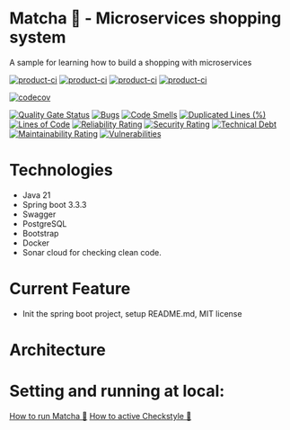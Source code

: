 # Matcha 🍃 - Microservices shopping system
A sample for learning how to build a shopping with microservices

[![product-ci](https://github.com/khanhduzz/matcha/actions/workflows/product-ci.yaml/badge.svg)](https://github.com/khanhduzz/matcha/actions/workflows/product-ci.yaml) [![product-ci](https://github.com/khanhduzz/matcha/actions/workflows/customer-ci.yaml/badge.svg)](https://github.com/khanhduzz/matcha/actions/workflows/customer-ci.yaml) [![product-ci](https://github.com/khanhduzz/matcha/actions/workflows/inventory-ci.yaml/badge.svg)](https://github.com/khanhduzz/matcha/actions/workflows/inventory-ci.yaml) [![product-ci](https://github.com/khanhduzz/matcha/actions/workflows/order-ci.yaml/badge.svg)](https://github.com/khanhduzz/matcha/actions/workflows/order-ci.yaml)

[![codecov](https://codecov.io/github/khanhduzz/matcha/graph/badge.svg?token=ESZ4FX0CF8)](https://codecov.io/github/khanhduzz/matcha)

[![Quality Gate Status](https://sonarcloud.io/api/project_badges/measure?project=khanhduzz_matcha&metric=alert_status)](https://sonarcloud.io/summary/new_code?id=khanhduzz_matcha) [![Bugs](https://sonarcloud.io/api/project_badges/measure?project=khanhduzz_matcha&metric=bugs)](https://sonarcloud.io/summary/new_code?id=khanhduzz_matcha) [![Code Smells](https://sonarcloud.io/api/project_badges/measure?project=khanhduzz_matcha&metric=code_smells)](https://sonarcloud.io/summary/new_code?id=khanhduzz_matcha) [![Duplicated Lines (%)](https://sonarcloud.io/api/project_badges/measure?project=khanhduzz_matcha&metric=duplicated_lines_density)](https://sonarcloud.io/summary/new_code?id=khanhduzz_matcha) [![Lines of Code](https://sonarcloud.io/api/project_badges/measure?project=khanhduzz_matcha&metric=ncloc)](https://sonarcloud.io/summary/new_code?id=khanhduzz_matcha) [![Reliability Rating](https://sonarcloud.io/api/project_badges/measure?project=khanhduzz_matcha&metric=reliability_rating)](https://sonarcloud.io/summary/new_code?id=khanhduzz_matcha) [![Security Rating](https://sonarcloud.io/api/project_badges/measure?project=khanhduzz_matcha&metric=security_rating)](https://sonarcloud.io/summary/new_code?id=khanhduzz_matcha) [![Technical Debt](https://sonarcloud.io/api/project_badges/measure?project=khanhduzz_matcha&metric=sqale_index)](https://sonarcloud.io/summary/new_code?id=khanhduzz_matcha) [![Maintainability Rating](https://sonarcloud.io/api/project_badges/measure?project=khanhduzz_matcha&metric=sqale_rating)](https://sonarcloud.io/summary/new_code?id=khanhduzz_matcha) [![Vulnerabilities](https://sonarcloud.io/api/project_badges/measure?project=khanhduzz_matcha&metric=vulnerabilities)](https://sonarcloud.io/summary/new_code?id=khanhduzz_matcha) 



# Technologies
- Java 21
- Spring boot 3.3.3
- Swagger
- PostgreSQL
- Bootstrap
- Docker
- Sonar cloud for checking clean code.

# Current Feature
- Init the spring boot project, setup README.md, MIT license


# Architecture

# Setting and running at local:
[How to run Matcha 🍃](https://github.com/khanhduzz/matcha/wiki/How-to-run-Matcha-%F0%9F%8D%83)
[How to active Checkstyle 🍃](https://github.com/khanhduzz/matcha/wiki/Checkstyle-for-Matcha-%F0%9F%8D%83)
